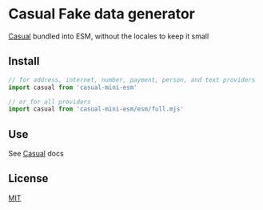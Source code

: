 # Casual Fake data generator

[Casual](https://github.com/boo1ean/casual) bundled into ESM, without the locales to keep it small

## Install

```javascript
// for address, internet, number, payment, person, and text providers
import casual from 'casual-mini-esm'

// or for all providers
import casual from 'casual-mini-esm/esm/full.mjs'
```

## Use

See [Casual](https://github.com/boo1ean/casual#embedded-generators) docs

## License

[MIT](./LICENSE)

